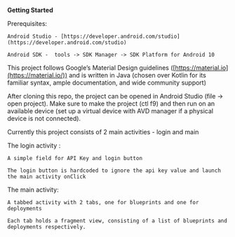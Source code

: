 **Getting Started**

Prerequisites:

    Android Studio - [https://developer.android.com/studio](https://developer.android.com/studio)

    Android SDK -  tools -> SDK Manager -> SDK Platform for Android 10

This project follows Google’s Material Design guidelines ([https://material.io](https://material.io/)) and is written in Java (chosen over Kotlin for its familiar syntax, ample documentation, and wide community support)

	
After cloning this repo, the project can be opened in Android Studio (file -> open project). Make sure to make the project (ctl f9) and then run on an available device (set up a virtual device with AVD manager if a physical device is not connected).

Currently this project consists of 2 main activities - login and main

The login activity :

	A simple field for API Key and login button

	The login button is hardcoded to ignore the api key value and launch the main activity onClick

The main activity:

	A tabbed activity with 2 tabs, one for blueprints and one for deployments

	Each tab holds a fragment view, consisting of a list of blueprints and deployments respectively.
